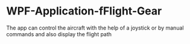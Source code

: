 # WPF-Application-fFlight-Gear
The app can control the aircraft with the help of a joystick or by manual commands and also display the flight path 
